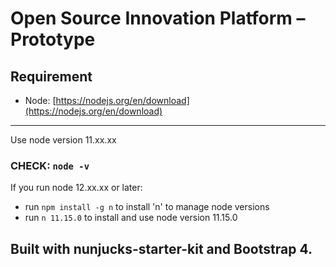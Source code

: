 # Open Source Innovation Platform – Prototype

## Requirement
- Node: [https://nodejs.org/en/download](https://nodejs.org/en/download) 

---
Use node version 11.xx.xx

### CHECK: `node -v`

If you run node 12.xx.xx or later:
- run `npm install -g n` to install 'n' to manage node versions
- run `n 11.15.0` to install and use node version 11.15.0

## Built with nunjucks-starter-kit and Bootstrap 4.
